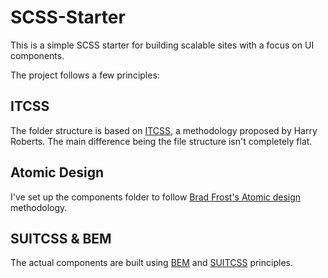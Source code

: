 # SCSS-Starter

This is a simple SCSS starter for building scalable sites with a focus on UI components.

The project follows a few principles:

## ITCSS
The folder structure is based on [ITCSS](http://www.creativebloq.com/web-design/manage-large-css-projects-itcss-101517528), a methodology proposed by Harry Roberts. The main difference being the file structure isn't completely flat.

## Atomic Design
I've set up the components folder to follow [Brad Frost's Atomic design](http://bradfrost.com/blog/post/atomic-web-design/) methodology.

## SUITCSS & BEM
The actual components are built using [BEM](http://getbem.com/) and [SUITCSS](https://github.com/suitcss) principles.
